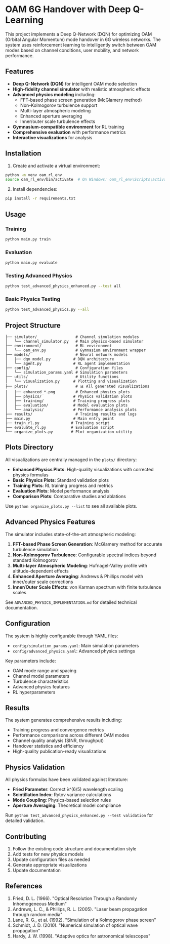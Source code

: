 # OAM 6G Handover with Deep Q-Learning

This project implements a Deep Q-Network (DQN) for optimizing OAM (Orbital Angular Momentum) mode handover in 6G wireless networks. The system uses reinforcement learning to intelligently switch between OAM modes based on channel conditions, user mobility, and network performance.

## Features

- **Deep Q-Network (DQN)** for intelligent OAM mode selection
- **High-fidelity channel simulator** with realistic atmospheric effects
- **Advanced physics modeling** including:
  - FFT-based phase screen generation (McGlamery method)
  - Non-Kolmogorov turbulence support
  - Multi-layer atmospheric modeling
  - Enhanced aperture averaging
  - Inner/outer scale turbulence effects
- **Gymnasium-compatible environment** for RL training
- **Comprehensive evaluation** with performance metrics
- **Interactive visualizations** for analysis

## Installation

1. Create and activate a virtual environment:
```bash
python -m venv oam_rl_env
source oam_rl_env/bin/activate  # On Windows: oam_rl_env\Scripts\activate
```

2. Install dependencies:
```bash
pip install -r requirements.txt
```

## Usage

### Training
```bash
python main.py train
```

### Evaluation
```bash
python main.py evaluate
```

### Testing Advanced Physics
```bash
python test_advanced_physics_enhanced.py --test all
```

### Basic Physics Testing
```bash
python test_advanced_physics.py --all
```

## Project Structure

```
├── simulator/                 # Channel simulation modules
│   └── channel_simulator.py   # Main physics-based simulator
├── environment/               # RL environment
│   └── oam_env.py             # Gymnasium environment wrapper
├── models/                    # Neural network models
│   ├── dqn_model.py          # DQN architecture
│   └── agent.py              # RL agent implementation
├── config/                    # Configuration files
│   └── simulation_params.yaml # Simulation parameters
├── utils/                     # Utility functions
│   └── visualization.py      # Plotting and visualization
├── plots/                     # 📊 All generated visualizations
│   ├── enhanced_*.png         # Enhanced physics plots
│   ├── physics/              # Physics validation plots
│   ├── training/             # Training progress plots
│   ├── evaluation/           # Model evaluation plots
│   └── analysis/             # Performance analysis plots
├── results/                   # Training results and logs
├── main.py                   # Main entry point
├── train_rl.py              # Training script
├── evaluate_rl.py           # Evaluation script
└── organize_plots.py        # Plot organization utility
```

## Plots Directory

All visualizations are centrally managed in the `plots/` directory:

- **Enhanced Physics Plots**: High-quality visualizations with corrected physics formulas
- **Basic Physics Plots**: Standard validation plots
- **Training Plots**: RL training progress and metrics
- **Evaluation Plots**: Model performance analysis
- **Comparison Plots**: Comparative studies and ablations

Use `python organize_plots.py --list` to see all available plots.

## Advanced Physics Features

The simulator includes state-of-the-art atmospheric modeling:

1. **FFT-based Phase Screen Generation**: McGlamery method for accurate turbulence simulation
2. **Non-Kolmogorov Turbulence**: Configurable spectral indices beyond standard Kolmogorov
3. **Multi-layer Atmospheric Modeling**: Hufnagel-Valley profile with altitude-dependent effects
4. **Enhanced Aperture Averaging**: Andrews & Phillips model with inner/outer scale corrections
5. **Inner/Outer Scale Effects**: von Karman spectrum with finite turbulence scales

See `ADVANCED_PHYSICS_IMPLEMENTATION.md` for detailed technical documentation.

## Configuration

The system is highly configurable through YAML files:

- `config/simulation_params.yaml`: Main simulation parameters
- `config/advanced_physics.yaml`: Advanced physics settings

Key parameters include:
- OAM mode range and spacing
- Channel model parameters
- Turbulence characteristics
- Advanced physics features
- RL hyperparameters

## Results

The system generates comprehensive results including:

- Training progress and convergence metrics
- Performance comparisons across different OAM modes
- Channel quality analysis (SINR, throughput)
- Handover statistics and efficiency
- High-quality publication-ready visualizations

## Physics Validation

All physics formulas have been validated against literature:

- **Fried Parameter**: Correct λ^(6/5) wavelength scaling
- **Scintillation Index**: Rytov variance calculations
- **Mode Coupling**: Physics-based selection rules
- **Aperture Averaging**: Theoretical model compliance

Run `python test_advanced_physics_enhanced.py --test validation` for detailed validation.

## Contributing

1. Follow the existing code structure and documentation style
2. Add tests for new physics models
3. Update configuration files as needed
4. Generate appropriate visualizations
5. Update documentation

## References

1. Fried, D. L. (1966). "Optical Resolution Through a Randomly Inhomogeneous Medium"
2. Andrews, L. C., & Phillips, R. L. (2005). "Laser beam propagation through random media"
3. Lane, R. G., et al. (1992). "Simulation of a Kolmogorov phase screen"
4. Schmidt, J. D. (2010). "Numerical simulation of optical wave propagation"
5. Hardy, J. W. (1998). "Adaptive optics for astronomical telescopes" 
